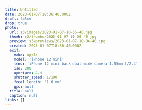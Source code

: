 ```yaml
---
title: Untitled
date: 2023-01-07T18:36:40.000Z
draft: false
drop: true
photo:
  url: s3/images/2023-01-07-10-36-40.jpg
  thumb: s3/thumbs/2023-01-07-10-36-40.jpg
  preview: s3/previews/2023-01-07-10-36-40.jpg
  created: 2023-01-07T18:36:40.000Z
  exif:
    make: Apple
    model: 'iPhone 12 mini'
    lens: 'iPhone 12 mini back dual wide camera 1.55mm f/2.4'
    iso: 200
    aperture: 2.4
    shutter_speed: 1/100
    focal_length: '1.6 mm'
    gps: null
  title: null
  caption: null
links: []
---
```


